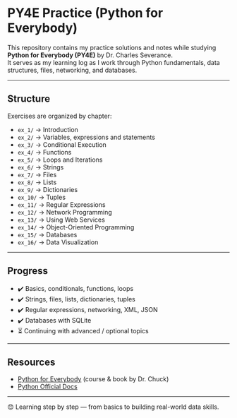 # PY4E Practice (Python for Everybody)

This repository contains my practice solutions and notes while studying **Python for Everybody (PY4E)** by Dr. Charles Severance.  
It serves as my learning log as I work through Python fundamentals, data structures, files, networking, and databases.

---

## Structure

Exercises are organized by chapter:

- `ex_1/` → Introduction  
- `ex_2/` → Variables, expressions and statements  
- `ex_3/` → Conditional Execution  
- `ex_4/` → Functions  
- `ex_5/` → Loops and Iterations  
- `ex_6/` → Strings  
- `ex_7/` → Files  
- `ex_8/` → Lists  
- `ex_9/` → Dictionaries  
- `ex_10/` → Tuples  
- `ex_11/` → Regular Expressions  
- `ex_12/` → Network Programming  
- `ex_13/` → Using Web Services  
- `ex_14/` → Object-Oriented Programming
- `ex_15/` → Databases
- `ex_16/` → Data Visualization 

---

## Progress

- ✔️ Basics, conditionals, functions, loops  
- ✔️ Strings, files, lists, dictionaries, tuples  
- ✔️ Regular expressions, networking, XML, JSON  
- ✔️ Databases with SQLite  
- ⏳ Continuing with advanced / optional topics  

---

## Resources

- [Python for Everybody](https://www.py4e.com/) (course & book by Dr. Chuck)  
- [Python Official Docs](https://docs.python.org/3/)  

---

😊 Learning step by step — from basics to building real-world data skills.


